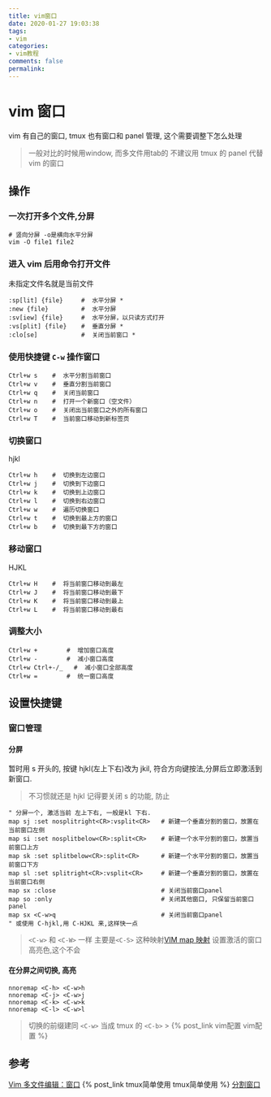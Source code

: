 ```yaml
---
title: vim窗口
date: 2020-01-27 19:03:38
tags:
- vim
categories:
- vim教程
comments: false
permalink:
---
```


# vim 窗口

vim 有自己的窗口, tmux 也有窗口和 panel 管理, 这个需要调整下怎么处理

> 一般对比的时候用window, 而多文件用tab的
> 不建议用 tmux 的 panel 代替 vim 的窗口

## 操作

### 一次打开多个文件,分屏

```vim
# 竖向分屏 -o是横向水平分屏
vim -O file1 file2
```

### 进入 vim 后用命令打开文件

未指定文件名就是当前文件

```vim
:sp[lit] {file}     #  水平分屏 *
:new {file}         #  水平分屏
:sv[iew] {file}     #  水平分屏，以只读方式打开
:vs[plit] {file}    #  垂直分屏 *
:clo[se]            #  关闭当前窗口 *
```

### 使用快捷键 `C-w` 操作窗口

```vim
Ctrl+w s    #  水平分割当前窗口
Ctrl+w v    #  垂直分割当前窗口
Ctrl+w q    #  关闭当前窗口
Ctrl+w n    #  打开一个新窗口（空文件）
Ctrl+w o    #  关闭出当前窗口之外的所有窗口
Ctrl+w T    #  当前窗口移动到新标签页
```

### 切换窗口

hjkl

```vim
Ctrl+w h    #  切换到左边窗口
Ctrl+w j    #  切换到下边窗口
Ctrl+w k    #  切换到上边窗口
Ctrl+w l    #  切换到右边窗口
Ctrl+w w    #  遍历切换窗口
Ctrl+w t    #  切换到最上方的窗口
Ctrl+w b    #  切换到最下方的窗口
```

### 移动窗口

HJKL

```vim
Ctrl+w H    #  将当前窗口移动到最左
Ctrl+w J    #  将当前窗口移动到最下
Ctrl+w K    #  将当前窗口移动到最上
Ctrl+w L    #  将当前窗口移动到最右
```

### 调整大小

```vim
Ctrl+w +        #  增加窗口高度
Ctrl+w -        #  减小窗口高度
Ctrl+w Ctrl+-/_   #  减小窗口全部高度
Ctrl+w =        #  统一窗口高度
```

## 设置快捷键

### 窗口管理

#### 分屏

暂时用 s 开头的, 按键 hjkl(左上下右)改为 jkil, 符合方向键按法,分屏后立即激活到新窗口.

> 不习惯就还是 hjkl
> 记得要关闭 s 的功能, 防止

```vim
" 分屏一个, 激活当前 左上下右, 一般是kl 下右.
map sj :set nosplitright<CR>:vsplit<CR>   # 新建一个垂直分割的窗口，放置在当前窗口左侧
map si :set nosplitbelow<CR>:split<CR>    # 新建一个水平分割的窗口，放置当前窗口上方
map sk :set splitbelow<CR>:split<CR>      # 新建一个水平分割的窗口，放置当前窗口下方
map sl :set splitright<CR>:vsplit<CR>     # 新建一个垂直分割的窗口，放置在当前窗口右侧
map sx :close                             # 关闭当前窗口panel
map so :only                              # 关闭其他窗口, 只保留当前窗口panel
map sx <C-w>q                             # 关闭当前窗口panel
" 或使用 C-hjkl,用 C-HJKL 来,这样快一点
```

> `<C-w>` 和 `<C-W>` 一样
> 主要是`<C-S>` 这种映射</C-S>[VIM map 映射](https://blog.csdn.net/turkeyzhou/article/details/8765347)
> 设置激活的窗口高亮色,这个不会

#### 在分屏之间切换, 高亮

```vim
nnoremap <C-h> <C-w>h
nnoremap <C-j> <C-w>j
nnoremap <C-k> <C-w>k
nnoremap <C-l> <C-w>l
```

> 切换的前缀建同 `<C-w>` 当成 tmux 的 `<C-b>` > {% post_link vim配置 vim配置 %}

## 参考

[Vim 多文件编辑：窗口](https://harttle.land/2015/11/14/vim-window.html)
{% post_link tmux简单使用 tmux简单使用 %}
[分割窗口](http://vimcdoc.sourceforge.net/doc/usr_08.html#usr_08.txt)

